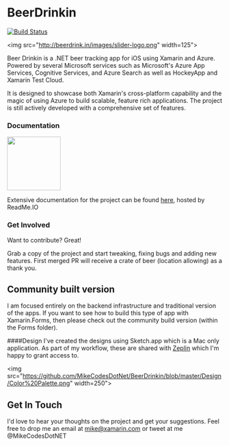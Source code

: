 # BeerDrinkin 
[![Build Status](https://www.bitrise.io/app/7f04749bb7349e62.svg?token=rtX98mobBuH6nkxy1k8l2w&branch=master)](https://www.bitrise.io/app/7f04749bb7349e62)

<img src="http://beerdrink.in/images/slider-logo.png" width=125">

Beer Drinkin is a .NET beer tracking app for iOS using Xamarin and Azure. Powered by several Microsoft services such as Microsoft's Azure App Services, Cognitive Services, and Azure Search as well as HockeyApp and Xamarin Test Cloud.

It is designed to showcase both Xamarin's cross-platform capability and the magic of using Azure to build scalable, feature rich applications. The project is still actively developed with a comprehensive set of features.

### Documentation 
<img src="https://s3-us-west-1.amazonaws.com/codeforamerica-cms1/supporter-logos/readme-logo.png" width=125>

Extensive documentation for the project can be found [here](https://beerdrinkin.readme.io/docs), hosted by ReadMe.IO

### Get Involved
Want to contribute? Great!

Grab a copy of the project and start tweaking, fixing bugs and adding new features. First merged PR will receive a crate of beer (location allowing) as a thank you. 

## Community built version
I am focused entirely on the backend infrastructure and traditional version of the apps. If you want to see how to build this type of app with Xamarin.Forms, then please check out the community build version (within the Forms folder). 

####Design
I've created the designs using Sketch.app which is a Mac only application. As part of my workflow, these are shared with [Zeplin](http://zeplin.io) which I'm happy to grant access to. 

<img src="https://github.com/MikeCodesDotNet/BeerDrinkin/blob/master/Design/Color%20Palette.png" width=250">

 
## Get In Touch
I'd love to hear your thoughts on the project and get your suggestions. Feel free to drop me an email at mike@xamarin.com or tweet at me @MikeCodesDotNET
